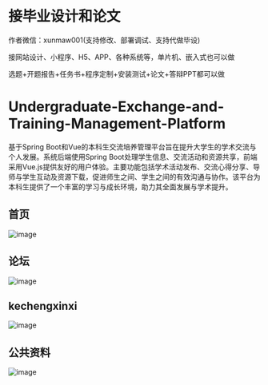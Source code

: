 # 接毕业设计和论文
作者微信：xunmaw001(支持修改、部署调试、支持代做毕设)

接网站设计、小程序、H5、APP、各种系统等，单片机、嵌入式也可以做

选题+开题报告+任务书+程序定制+安装测试+论文+答辩PPT都可以做
# Undergraduate-Exchange-and-Training-Management-Platform
基于Spring Boot和Vue的本科生交流培养管理平台旨在提升大学生的学术交流与个人发展。系统后端使用Spring Boot处理学生信息、交流活动和资源共享，前端采用Vue.js提供友好的用户体验。主要功能包括学术活动发布、交流心得分享、导师与学生互动及资源下载，促进师生之间、学生之间的有效沟通与协作。该平台为本科生提供了一个丰富的学习与成长环境，助力其全面发展与学术提升。
## 首页
![image](https://github.com/user-attachments/assets/6985d8a5-10e3-42db-94cb-bafaade14e17)
## 论坛
![image](https://github.com/user-attachments/assets/31fd22f7-4e46-427d-bea5-82dcd2d7a931)
## kechengxinxi
![image](https://github.com/user-attachments/assets/92d2e1f3-cf7e-431c-98e1-62d85902bffb)
## 公共资料
![image](https://github.com/user-attachments/assets/6db86bc9-059b-460e-88f2-5d39823a23b3)
